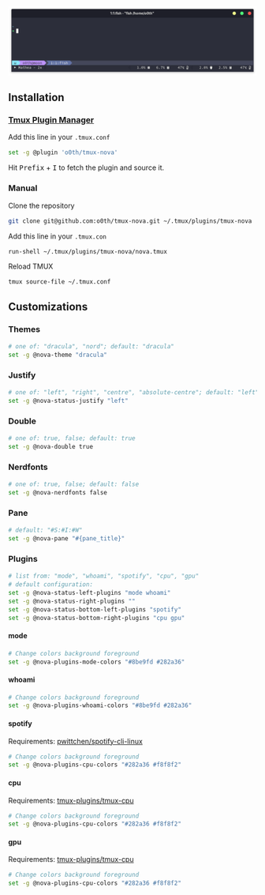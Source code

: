 <p align="center">
  <a>
    <img src="/assets/screenshot.png" alt="screenshot">
  </a>
</p>

## Installation


### [Tmux Plugin Manager](https://github.com/tmux-plugins/tpm)

Add this line in your `.tmux.conf`

```bash
set -g @plugin 'o0th/tmux-nova'
```

Hit <kbd>Prefix</kbd> + <kbd>I</kbd> to fetch the plugin and source it.

### Manual

Clone the repository

```bash
git clone git@github.com:o0th/tmux-nova.git ~/.tmux/plugins/tmux-nova
```

Add this line in your `.tmux.con`

```bash
run-shell ~/.tmux/plugins/tmux-nova/nova.tmux
```

Reload TMUX

```bash
tmux source-file ~/.tmux.conf
```

## Customizations

### Themes

```bash
# one of: "dracula", "nord"; default: "dracula"
set -g @nova-theme "dracula"
```

### Justify

```bash
# one of: "left", "right", "centre", "absolute-centre"; default: "left"
set -g @nova-status-justify "left"
```

### Double

```bash
# one of: true, false; default: true
set -g @nova-double true
```

### Nerdfonts

```bash
# one of: true, false; default: false
set -g @nova-nerdfonts false
```

### Pane

```bash
# default: "#S:#I:#W"
set -g @nova-pane "#{pane_title}"
```

### Plugins

```bash
# list from: "mode", "whoami", "spotify", "cpu", "gpu"
# default configuration:
set -g @nova-status-left-plugins "mode whoami"
set -g @nova-status-right-plugins ""
set -g @nova-status-bottom-left-plugins "spotify"
set -g @nova-status-bottom-right-plugins "cpu gpu"
```

#### mode

```bash
# Change colors background foreground
set -g @nova-plugins-mode-colors "#8be9fd #282a36"
```

#### whoami

```bash
# Change colors background foreground
set -g @nova-plugins-whoami-colors "#8be9fd #282a36"
```

#### spotify

Requirements: [pwittchen/spotify-cli-linux](https://github.com/pwittchen/spotify-cli-linux)

```bash
# Change colors background foreground
set -g @nova-plugins-cpu-colors "#282a36 #f8f8f2"
```

#### cpu

Requirements: [tmux-plugins/tmux-cpu](https://github.com/tmux-plugins/tmux-cpu)

```bash
# Change colors background foreground
set -g @nova-plugins-cpu-colors "#282a36 #f8f8f2"
```

#### gpu

Requirements: [tmux-plugins/tmux-cpu](https://github.com/tmux-plugins/tmux-cpu)

```bash
# Change colors background foreground
set -g @nova-plugins-cpu-colors "#282a36 #f8f8f2"
```

